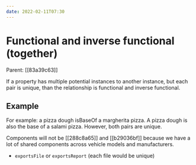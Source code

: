 ```yaml
---
date: 2022-02-11T07:30
---
```


# Functional and inverse functional (together)
Parent: [[83a39c63]]

If a property has multiple potential instances to another instance, but each pair is unique, than the relationship is functional and inverse functional. 

## Example 

For example: a pizza dough isBaseOf a margherita pizza. A pizza dough is also the base of a salami pizza.  However, both pairs are unique.

Components will not be [[288c8a65]] and [[b29036bf]] because we have a lot of shared components across vehicle models and manufacturers.

- `exportsFile` or `exportsReport` (each file would be unique)
